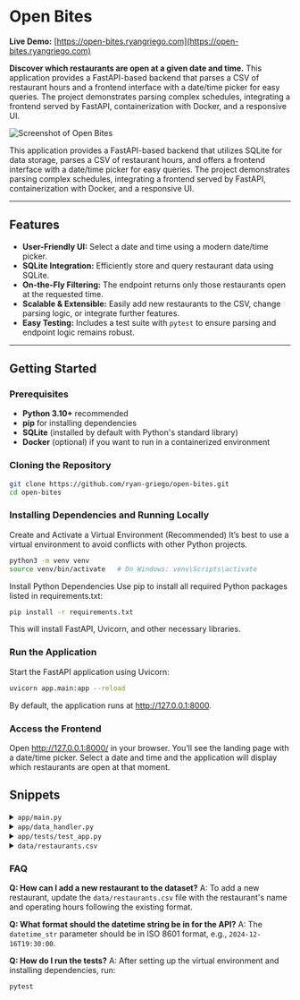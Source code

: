 # Open Bites

**Live Demo:** [https://open-bites.ryangriego.com](https://open-bites.ryangriego.com)

**Discover which restaurants are open at a given date and time.**
This application provides a FastAPI-based backend that parses a CSV of restaurant hours and a frontend interface with a date/time picker for easy queries. The project demonstrates parsing complex schedules, integrating a frontend served by FastAPI, containerization with Docker, and a responsive UI.

![Screenshot of Open Bites](https://res.cloudinary.com/dm7y3yvjp/image/upload/v1734325621/Screenshot_2024-12-15_at_9.06.40_PM_mqfua6.png)

This application provides a FastAPI-based backend that utilizes SQLite for data storage, parses a CSV of restaurant hours, and offers a frontend interface with a date/time picker for easy queries. The project demonstrates parsing complex schedules, integrating a frontend served by FastAPI, containerization with Docker, and a responsive UI.

---

## Features

- **User-Friendly UI:** Select a date and time using a modern date/time picker.
- **SQLite Integration:** Efficiently store and query restaurant data using SQLite.
- **On-the-Fly Filtering:** The endpoint returns only those restaurants open at the requested time.
- **Scalable & Extensible:** Easily add new restaurants to the CSV, change parsing logic, or integrate further features.
- **Easy Testing:** Includes a test suite with `pytest` to ensure parsing and endpoint logic remains robust.

---

## Getting Started

### Prerequisites

- **Python 3.10+** recommended
- **pip** for installing dependencies
- **SQLite** (installed by default with Python's standard library)
- **Docker** (optional) if you want to run in a containerized environment

### Cloning the Repository

```bash
git clone https://github.com/ryan-griego/open-bites.git
cd open-bites
```

### Installing Dependencies and Running Locally

Create and Activate a Virtual Environment (Recommended)
It’s best to use a virtual environment to avoid conflicts with other Python projects.

```bash
python3 -m venv venv
source venv/bin/activate   # On Windows: venv\Scripts\activate
```

Install Python Dependencies
Use pip to install all required Python packages listed in requirements.txt:

```bash
pip install -r requirements.txt
```

This will install FastAPI, Uvicorn, and other necessary libraries.

### Run the Application

Start the FastAPI application using Uvicorn:

```bash
uvicorn app.main:app --reload
```

By default, the application runs at http://127.0.0.1:8000.

### Access the Frontend
Open http://127.0.0.1:8000/ in your browser. You’ll see the landing page with a date/time picker. Select a date and time and the application will display which restaurants are open at that moment.


## <a name="tests">Snippets</a>


<details>
<summary><code>app/main.py</code></summary>

```python
from fastapi import FastAPI, HTTPException
from datetime import datetime
from app.data_handler import load_data
from fastapi.middleware.cors import CORSMiddleware
from fastapi.staticfiles import StaticFiles

app = FastAPI()

app.add_middleware(
    CORSMiddleware,
    allow_origins=["*"],  # Adjust as needed for production
    allow_credentials=True,
    allow_methods=["*"],
    allow_headers=["*"],
)

# Load restaurant data once at startup
restaurants_data = load_data()

@app.get("/open_restaurants/")
def get_open_restaurants(datetime_str: str):
    """
    Endpoint to get a list of open restaurants at a given datetime.
    Expects datetime_str in ISO 8601 format, e.g., "2024-12-13T13:30:00"
    """
    # Parse the input datetime_str into a datetime object
    try:
        query_dt = datetime.fromisoformat(datetime_str)
    except ValueError:
        raise HTTPException(
            status_code=400,
            detail="Invalid datetime format. Please use ISO 8601 (e.g. 2024-12-13T13:30:00)"
        )

    # Determine which day of week this corresponds to
    day_of_week = query_dt.weekday()  # Monday=0, Sunday=6
    inv_map = {0: "mon", 1: "tue", 2: "wed", 3: "thu", 4: "fri", 5: "sat", 6: "sun"}
    query_day = inv_map[day_of_week]
    query_time = query_dt.time()

    open_restaurants = []
    for r_name, schedule in restaurants_data.items():
        if query_day in schedule:
            time_ranges = schedule[query_day]
            for (start, end) in time_ranges:
                if start <= end:
                    if start <= query_time <= end:
                        open_restaurants.append(r_name)
                        break  # No need to check further ranges for this restaurant
                else:
                    # Overnight hours (e.g., 10 pm - 1 am)
                    if query_time >= start or query_time <= end:
                        open_restaurants.append(r_name)
                        break  # No need to check further ranges for this restaurant

    if not open_restaurants:
        return {"message": "No restaurants are open at that time. Please try again."}
    return {"open_restaurants": open_restaurants}

# Serve the frontend static files
app.mount("/", StaticFiles(directory="frontend", html=True), name="static")

```
</details>

<details>
<summary><code>app/data_handler.py</code></summary>

```python
import csv
from datetime import datetime, time
import re
import logging

# Configure logging
logging.basicConfig(level=logging.INFO)
logger = logging.getLogger(__name__)

DAYS_MAP = {
    "mon": 0,
    "tue": 1,
    "wed": 2,
    "thu": 3,
    "fri": 4,
    "sat": 5,
    "sun": 6
}

# Mapping of possible day name variations to standardized abbreviations
day_aliases = {
    'mon': 'mon',
    'monday': 'mon',
    'tue': 'tue',
    'tues': 'tue',
    'tuesday': 'tue',
    'wed': 'wed',
    'weds': 'wed',
    'wednesday': 'wed',
    'thu': 'thu',
    'thurs': 'thu',
    'thursday': 'thu',
    'fri': 'fri',
    'friday': 'fri',
    'sat': 'sat',
    'saturday': 'sat',
    'sun': 'sun',
    'sunday': 'sun',
}

def parse_time_string(time_str):
    """
    Parses a time string like '1:30 pm' into a datetime.time object.
    """
    time_str = time_str.strip().lower()
    match = re.match(r'(\d{1,2})(?::(\d{2}))?\s*(am|pm)', time_str)
    if not match:
        logger.error(f"Invalid time format: '{time_str}'")
        raise ValueError(f"Invalid time format: '{time_str}'")

    hour = int(match.group(1))
    minute = int(match.group(2)) if match.group(2) else 0
    period = match.group(3)

    if hour < 1 or hour > 12:
        logger.error(f"Hour must be between 1 and 12 in time string: '{time_str}'")
        raise ValueError(f"Hour must be between 1 and 12 in time string: '{time_str}'")

    if period == 'pm' and hour != 12:
        hour += 12
    elif period == 'am' and hour == 12:
        hour = 0

    return time(hour, minute)

def parse_days(days_str):
    """
    Parses a string of days into a list of standardized three-letter abbreviations.
    Handles individual days and ranges, accounting for different abbreviations.
    """
    final_days = []

    # Split by commas first
    parts = [d.strip() for d in days_str.split(',')]
    for part in parts:
        if '-' in part:
            # Address the range like "Mon-Fri"
            start_day_raw, end_day_raw = [p.strip().lower() for p in part.split('-')]
            # Normalize day names
            start_day = day_aliases.get(start_day_raw)
            end_day = day_aliases.get(end_day_raw)
            if not start_day or not end_day:
                logger.error(f"Invalid day name in range: '{part}'")
                raise ValueError(f"Invalid day name in range: '{part}'")
            # Expand the day range
            expanded_days = expand_day_range(start_day, end_day)
            final_days.extend(expanded_days)
        else:
            # Single day
            day_raw = part.lower()
            day = day_aliases.get(day_raw)
            if not day:
                logger.error(f"Invalid day name: '{part}'")
                raise ValueError(f"Invalid day name: '{part}'")
            final_days.append(day)

    return final_days

def expand_day_range(start, end):
    """
    Expands a range of days into a list of standardized day abbreviations.
    """
    inv_map = {v: k for k, v in DAYS_MAP.items()}
    start_idx = DAYS_MAP.get(start[:3])
    end_idx = DAYS_MAP.get(end[:3])

    if start_idx is None or end_idx is None:
        logger.error(f"Invalid day names in range: '{start}-{end}'")
        raise ValueError(f"Invalid day names in range: '{start}-{end}'")

    if start_idx <= end_idx:
        days = [inv_map[i] for i in range(start_idx, end_idx + 1)]
    else:
        # Wrap around the week
        days = [inv_map[i] for i in range(start_idx, 7)] + [inv_map[i] for i in range(0, end_idx + 1)]
    return days

def parse_hours(hours_str):
    """
    Parses a restaurant's operating hours string into a schedule dictionary.
    """
    segments = [seg.strip() for seg in hours_str.split('/') if seg.strip()]
    schedule = {d: [] for d in DAYS_MAP.keys()}  # mon,tue,wed...

    for segment in segments:
        words = segment.split()
        time_index = None

        # Find where time starts
        for i, part in enumerate(words):
            p = part.lower()
            if "am" in p or "pm" in p:
                # Check if the time includes the previous word
                if i > 0 and (any(char.isdigit() for char in words[i-1]) or ':' in words[i-1]):
                    time_index = i - 1
                else:
                    time_index = i
                break

        if time_index is None:
            logger.warning(f"No time found in segment: '{segment}'")
            continue

        days_part = " ".join(words[:time_index])
        time_part = " ".join(words[time_index:])

        try:
            days_list = parse_days(days_part)
        except ValueError as ve:
            logger.error(f"Error parsing days in segment '{segment}': {ve}")
            continue

        try:
            start_str, end_str = [t.strip() for t in time_part.split('-')]
        except ValueError:
            logger.error(f"Invalid time range in segment: '{segment}'")
            continue

        try:
            start_time = parse_time_string(start_str)
            end_time = parse_time_string(end_str)
        except ValueError as ve:
            logger.error(f"Error parsing time in segment '{segment}': {ve}")
            continue

        # Check if end_time is actually on the next day (end_time < start_time)
        if end_time < start_time:
            # The hours roll over past midnight.
            # Interval 1: from start_time until end of day
            # Interval 2: from midnight to end_time on the NEXT day
            midnight = time(0, 0)
            end_of_day = time(23, 59)

            for d in days_list:
                # Interval from start_time to end_of_day for the same day
                schedule[d].append((start_time, end_of_day))

                # Now find the next day (wrap around if needed)
                current_day_idx = DAYS_MAP[d]
                next_day_idx = (current_day_idx + 1) % 7
                inv_map = {v: k for k, v in DAYS_MAP.items()}
                next_day = inv_map[next_day_idx]

                # Interval from midnight to end_time for the next day
                schedule[next_day].append((midnight, end_time))
        else:
            # Normal case: within the same day
            for d in days_list:
                schedule[d].append((start_time, end_time))

    return schedule

def load_data(csv_path="data/restaurants.csv"):
    """
    Loads restaurant data from a CSV file.
    """
    restaurants = {}
    try:
        with open(csv_path, 'r', newline='', encoding='utf-8') as f:
            reader = csv.DictReader(f)
            for row in reader:
                name = row["Restaurant Name"].strip('"').strip()
                hours = row["Hours"].strip()
                # Parse the hours
                try:
                    schedule = parse_hours(hours)
                    restaurants[name] = schedule
                except ValueError as ve:
                    logger.error(f"Error parsing hours for restaurant '{name}': {ve}")
    except FileNotFoundError:
        logger.error(f"CSV file not found at path: '{csv_path}'")
    except Exception as e:
        logger.error(f"Unexpected error loading data: {e}")
    return restaurants
```

</details>


<details>
<summary><code>app/tests/test_app.py</code></summary>

```python
import pytest
from app.data_handler import parse_time_string, parse_hours, load_data
from datetime import time

def test_parse_time_string():
    # Valid time strings
    assert parse_time_string("1:30 pm") == time(13, 30), "1:30 pm should convert to 13:30"
    assert parse_time_string("9:00 am") == time(9, 0), "9:00 am should convert to 09:00"
    assert parse_time_string("12 pm") == time(12, 0), "12 pm is noon"
    assert parse_time_string("12 am") == time(0, 0), "12 am is midnight"
    assert parse_time_string("9 pm") == time(21, 0), "9 pm with no minutes should default to :00"

    # Invalid time strings
    with pytest.raises(ValueError):
        parse_time_string("25 am")
    with pytest.raises(ValueError):
        parse_time_string("13:60 pm")
    with pytest.raises(ValueError):
        parse_time_string("invalid time")

def test_parse_hours_single_day():
    # Single day, no range
    hours_str = "Mon 11 am - 10 pm"
    schedule = parse_hours(hours_str)
    assert len(schedule["mon"]) == 1, "Mon should have one time range"
    start, end = schedule["mon"][0]
    assert start == time(11, 0), "Start should be 11:00"
    assert end == time(22, 0), "End should be 22:00 (10 pm)"

    # Days not listed should have no hours
    assert len(schedule["tue"]) == 0, "Tue should have no hours"

def test_parse_hours_day_aliases():
    # Using different day name abbreviations
    hours_str = "Tues-Fri, Sunday 11 am - 10 pm / Sat 5 pm - 11 pm"
    schedule = parse_hours(hours_str)

    # Check Tuesday
    assert len(schedule["tue"]) == 1, "Tue should have one time range"
    assert schedule["tue"][0] == (time(11, 0), time(22, 0)), "Tue time range incorrect"

    # Check Friday
    assert len(schedule["fri"]) == 1, "Fri should have one time range"
    assert schedule["fri"][0] == (time(11, 0), time(22, 0)), "Fri time range incorrect"

    # Check Sunday
    assert len(schedule["sun"]) == 1, "Sun should have one time range"
    assert schedule["sun"][0] == (time(11, 0), time(22, 0)), "Sun time range incorrect"

    # Check Saturday
    assert len(schedule["sat"]) == 1, "Sat should have one time range"
    assert schedule["sat"][0] == (time(17, 0), time(23, 0)), "Sat time range incorrect"

def test_parse_hours_overlapping_ranges():
    # Overlapping and overnight ranges
    hours_str = "Fri 10 pm - 1 am"
    schedule = parse_hours(hours_str)

    # Friday should have 10 pm - 23:59
    assert len(schedule["fri"]) == 1, "Fri should have one time range"
    assert schedule["fri"][0] == (time(22, 0), time(23, 59)), "Fri time range incorrect"

    # Saturday should have 00:00 - 01:00
    assert len(schedule["sat"]) == 1, "Sat should have one time range"
    assert schedule["sat"][0] == (time(0, 0), time(1, 0)), "Sat time range incorrect"

def test_parse_hours_missing_time():
    # Missing time part
    hours_str = "Mon-Fri"
    schedule = parse_hours(hours_str)
    for day in ["mon", "tue", "wed", "thu", "fri"]:
        assert len(schedule[day]) == 0, f"{day} should have no time ranges"

def test_load_data():
    # Assuming 'data/restaurants.csv' exists and is correctly formatted
    restaurants = load_data("data/restaurants.csv")
    assert isinstance(restaurants, dict), "Restaurants should be a dictionary"
    for name, schedule in restaurants.items():
        assert isinstance(schedule, dict), f"Schedule for '{name}' should be a dictionary"
        for day, times in schedule.items():
            assert isinstance(times, list), f"Times for '{day}' in '{name}' should be a list"
            for start, end in times:
                assert isinstance(start, time), "Start time should be a datetime.time object"
                assert isinstance(end, time), "End time should be a datetime.time object"

def test_parse_hours_non_sequential_days():
    # Non-sequential days: "Mon, Wed, Fri 11 am - 2 pm"
    hours_str = "Mon, Wed, Fri 11 am - 2 pm"
    schedule = parse_hours(hours_str)

    # Check Monday
    assert schedule["mon"] == [(time(11, 0), time(14, 0))], "Mon should have 11am-2pm"
    # Check Wednesday
    assert schedule["wed"] == [(time(11, 0), time(14, 0))], "Wed should have 11am-2pm"
    # Check Friday
    assert schedule["fri"] == [(time(11, 0), time(14, 0))], "Fri should have 11am-2pm"

    # Check a day not listed
    assert schedule["tue"] == [], "Tue should be closed and have no hours"

def test_parse_hours_multiple_aliases():
    # Using multiple aliases for days
    hours_str = "Tues-Thurs, Sunday 10 am - 8 pm / Sat 5 pm - 11 pm"
    schedule = parse_hours(hours_str)

    # Check Tuesday
    assert len(schedule["tue"]) == 1, "Tue should have one time range"
    assert schedule["tue"][0] == (time(10, 0), time(20, 0)), "Tue time range incorrect"

    # Check Thursday
    assert len(schedule["thu"]) == 1, "Thu should have one time range"
    assert schedule["thu"][0] == (time(10, 0), time(20, 0)), "Thu time range incorrect"

    # Check Sunday
    assert len(schedule["sun"]) == 1, "Sun should have one time range"
    assert schedule["sun"][0] == (time(10, 0), time(20, 0)), "Sun time range incorrect"

    # Check Saturday
    assert len(schedule["sat"]) == 1, "Sat should have one time range"
    assert schedule["sat"][0] == (time(17, 0), time(23, 0)), "Sat time range incorrect"

```

</details>

<details>
<summary><code>data/restaurants.csv</code></summary>

## Restaurant Hours Dataset

Below is the dataset used for this project, showing the operating hours of restaurants:

| Restaurant Name                  | Hours                                        |
|----------------------------------|---------------------------------------------|
| The Cowfish Sushi Burger Bar     | Mon-Sun 11:00 am - 10 pm                    |
| Morgan St Food Hall              | Mon-Sun 11 am - 9:30 pm                     |
| Beasley's Chicken + Honey        | Mon-Fri, Sat 11 am - 12 pm / Sun 11 am - 10 pm |
| Garland                          | Tues-Fri, Sun 11:30 am - 10 pm / Sat 5:30 pm - 11 pm |
| Crawford and Son                 | Mon-Sun 11:30 am - 10 pm                    |
| Death and Taxes                  | Mon-Sun 5 pm - 10 pm                        |
| Caffe Luna                       | Mon-Sun 11 am - 12 am                       |
| Bida Manda                       | Mon-Thu, Sun 11:30 am - 10 pm / Fri-Sat 11:30 am - 11 pm |
| The Cheesecake Factory           | Mon-Thu 11 am - 11 pm / Fri-Sat 11 am - 12:30 am / Sun 10 am - 11 pm |
| Tupelo Honey                     | Mon-Thu, Sun 9 am - 10 pm / Fri-Sat 9 am - 11 pm |
| Player's Retreat                 | Mon-Thu, Sun 11:30 am - 9:30 pm / Fri-Sat 11:30 am - 10 pm |
| Glenwood Grill                   | Mon-Sat 11 am - 11 pm / Sun 11 am - 10 pm   |
| Neomonde                         | Mon-Thu 11:30 am - 10 pm / Fri-Sun 11:30 am - 11 pm |
| Page Road Grill                  | Mon-Sun 11 am - 11 pm                       |
| Mez Mexican                      | Mon-Fri 10:30 am - 9:30 pm / Sat-Sun 10 am - 9:30 pm |
| Saltbox                          | Mon-Sun 11:30 am - 10:30 pm                 |
| El Rodeo                         | Mon-Sun 11 am - 10:30 pm                    |
| Provence                         | Mon-Thu, Sun 11:30 am - 9 pm / Fri-Sat 11:30 am - 10 pm |
| Bonchon                          | Mon-Wed 5 pm - 12:30 am / Thu-Fri 5 pm - 1:30 am / Sat 3 pm - 1:30 am / Sun 3 pm - 11:30 pm |
| Tazza Kitchen                    | Mon-Sun 11 am - 10 pm                       |
| Mandolin                         | Mon-Thu 11 am - 10 pm / Fri-Sat 10 am - 10:30 pm / Sun 11 am - 11 pm |
| Mami Nora's                      | Mon-Sat 11 am - 10 pm / Sun 12 pm - 10 pm   |
| Gravy                            | Mon-Sun 11 am - 10 pm                       |
| Taverna Agora                    | Mon-Thu, Sun 11 am - 10 pm / Fri-Sat 11 am - 12 am |
| Char Grill                       | Mon-Fri 11:30 am - 10 pm / Sat-Sun 7 am - 3 pm |
| Seoul 116                        | Mon-Sun 11 am - 4 am                        |
| Whiskey Kitchen                  | Mon-Thu, Sun 11:30 am - 10 pm / Fri-Sat 11:30 am - 11 pm |
| Sitti                            | Mon-Sun 11:30 am - 9:30 pm                  |
| Stanbury                         | Mon-Sun 11 am - 12 am                       |
| Yard House                       | Mon-Sun 11:30 am - 10 pm                    |
| David's Dumpling                 | Mon-Sat 11:30 am - 10 pm / Sun 5:30 pm - 10 pm |
| Gringo a Gogo                    | Mon-Sun 11 am - 11 pm                       |
| Centro                           | Mon, Wed-Sun 11 am - 10 pm                  |
| Brewery Bhavana                  | Mon-Sun 11 am - 10:30 pm                    |
| Dashi                            | Mon-Fri 10 am - 9:30 pm / Sat-Sun 9:30 am - 9:30 pm |
| 42nd Street Oyster Bar           | Mon-Sat 11 am - 12 am / Sun 12 pm - 2 am    |
| Top of the Hill                  | Mon-Fri 11 am - 9 pm / Sat 5 pm - 9 pm      |
| Jose and Sons                    | Mon-Fri 11:30 am - 10 pm / Sat 5:30 pm - 10 pm |
| Oakleaf                          | Mon-Thu, Sun 11 am - 10 pm / Fri-Sat 11 am - 11 pm |
| Second Empire                    | Mon-Fri 11 am - 10 pm / Sat-Sun 5 pm - 10 pm |

</details>

### FAQ

**Q: How can I add a new restaurant to the dataset?**
A: To add a new restaurant, update the `data/restaurants.csv` file with the restaurant's name and operating hours following the existing format.

**Q: What format should the datetime string be in for the API?**
A: The `datetime_str` parameter should be in ISO 8601 format, e.g., `2024-12-16T19:30:00`.

**Q: How do I run the tests?**
A: After setting up the virtual environment and installing dependencies, run:
```bash
pytest

